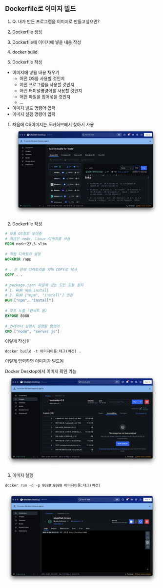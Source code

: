 ## Dockerfile로 이미지 빌드

1. Q. 내가 만든 프로그램을 이미지로 만들고싶으면?
  1. Dockerfile 생성
  2. Dockerfile에 이미지에 넣을 내용 작성
  3. docker build

2. Dockerfile 작성
- 이미지에 넣을 내용 채우기
  - 어떤 OS를 사용할 것인지
  - 어떤 프로그램을 사용할 것인지
  - 어떤 터미널명령어를 사용할 것인지
  - 어떤 파일을 집어넣을 것인지
  - ...
- 이미지 빌드 명령어 입력
- 이미지 실행 명령어 입력


1. 처음에 OS이미지는 도커허브에서 찾아서 사용
![docker_3-1](../images/docker_3-1.png)

2. Dockerfile 작성
```dockerfile
# 보통 OS정도 넣어줌
# 지금은 node, linux 이미지를 사용
FROM node:23.5-slim

# 작업 디렉토리 설정
WORKDIR /app

# . 은 현재 디렉토리를 의미 COPY로 복사
COPY . .

# package.json 파일에 있는 모든 모듈 설치
# 1. RUN npm install
# 2. RUN ["npm", "install"] 권장
RUN ["npm", "install"]

# 포트 노출 (안써도 됨)
EXPOSE 8080

# 컨테이너 실행시 실행할 명령어
CMD ["node", "server.js"]
```
이렇게 작성후 
```shell
docker build -t 이미지이름:태그(버전) .
```

이렇게 입력하면 이미지가 빌드됨

Docker Desktop에서 이미지 확인 가능
![docker_3-2](../images/docker_3-2.png)

3. 이미지 실행
```shell
docker run -d -p 8080:8080 이미지이름:태그(버전)
```
![docker_3-3](../images/docker_3-3.png)